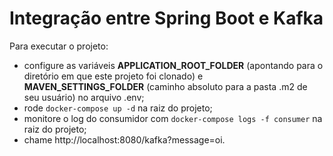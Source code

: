 # Integração entre Spring Boot e Kafka

Para executar o projeto:
* configure as variáveis **APPLICATION_ROOT_FOLDER** (apontando para o diretório em que este projeto foi clonado) e **MAVEN_SETTINGS_FOLDER** (caminho absoluto para a pasta .m2 de seu usuário) no arquivo .env;
* rode `docker-compose up -d` na raiz do projeto;
* monitore o log do consumidor com `docker-compose logs -f consumer` na raiz do projeto;
* chame http://localhost:8080/kafka?message=oi.
